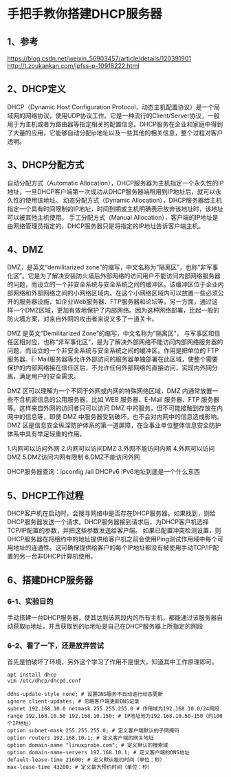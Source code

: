 # 手把手教你搭建DHCP服务器

## 1、参考
https://blog.csdn.net/weixin_56903457/article/details/120391901
http://t.zoukankan.com/jpfss-p-10918222.html

## 2、DHCP定义
DHCP（Dynamic Host Configuration Protocol，动态主机配置协议）是一个局域网的网络协议，使用UDP协议工作。它是一种流行的Client/Server协议，一般用于为主机或者为路由器等指定相关的配置信息。DHCP服务在企业和家庭中得到了大量的应用，它能够自动分配ip地址以及一些其他的相关信息，整个过程对客户透明。

## 3、DHCP分配方式
自动分配方式（Automatic Allocation），DHCP服务器为主机指定一个永久性的IP地址，一旦DHCP客户端第一次成功从DHCP服务器端租用到IP地址后，就可以永久性的使用该地址。
动态分配方式（Dynamic Allocation），DHCP服务器给主机指定一个具有时间限制的IP地址，时间到期或主机明确表示放弃该地址时，该地址可以被其他主机使用。
手工分配方式（Manual Allocation），客户端的IP地址是由网络管理员指定的，DHCP服务器只是将指定的IP地址告诉客户端主机。

## 4、DMZ
DMZ，是英文“demilitarized zone”的缩写，中文名称为“隔离区”，也称“非军事化区”。它是为了解决安装防火墙后外部网络的访问用户不能访问内部网络服务器的问题，而设立的一个非安全系统与安全系统之间的缓冲区。该缓冲区位于企业内部网络和外部网络之间的小网络区域内。在这个小网络区域内可以放置一些必须公开的服务器设施，如企业Web服务器、FTP服务器和论坛等。另一方面，通过这样一个DMZ区域，更加有效地保护了内部网络。因为这种网络部署，比起一般的防火墙方案，对来自外网的攻击者来说又多了一道关卡。

DMZ 是英文“Demilitarized Zone”的缩写，中文名称为“隔离区”， 与军事区和信任区相对应，也称“非军事化区”，是为了解决外部网络不能访问内部网络服务器的问题，而设立的一个非安全系统与安全系统之间的缓冲区。作用是把单位的 FTP服务器、E-Mail服务器等允许外部访问的服务器单独部署在此区域，使整个需要保护的内部网络接在信任区后，不允许任何外部网络的直接访问，实现内外网分离，满足用户的安全需求。

DMZ 区可以理解为一个不同于外网或内网的特殊网络区域，DMZ 内通常放置一些不含机密信息的公用服务器，比如 WEB 服务器、E-Mail 服务器、FTP 服务器等。这样来自外网的访问者只可以访问 DMZ 中的服务，但不可能接触到存放在内网中的信息等，即使 DMZ 中服务器受到破坏，也不会对内网中的信息造成影响。DMZ 区是信息安全纵深防护体系的第一道屏障，在企事业单位整体信息安全防护体系中具有举足轻重的作用。

1.内网可以访问外网
2.内网可以访问DMZ
3.外网不能访问内网
4.外网可以访问DMZ
5.DMZ访问内网有限制
6.DMZ不能访问外网

DHCP服务器查询：ipconfig /all
DHCPv6
IPv6地址到底是一个什么东西

## 5、DHCP工作过程
DHCP客户机在启动时，会搜寻网络中是否存在DHCP服务器。如果找到，则给DHCP服务器发送一个请求。DHCP服务器接到请求后，为DHCP客户机选择TCP/IP配置的参数，并把这些参数发送给客户端。 如果已配置冲突检测设置，则DHCP服务器在将租约中的地址提供给客户机之前会使用Ping测试作用域中每个可用地址的连通性。这可确保提供给客户的每个IP地址都没有被使用手动TCP/IP配置的另一台非DHCP计算机使用。

## 6、搭建DHCP服务器

### 6-1、实验目的
手动搭建一台DHCP服务器，使其达到该网段内的所有主机，都能通过该服务器自动获取ip地址，并且获取到的ip地址是自己在DHCP服务器上所指定的网段

### 6-2、看了一下，还是放弃尝试
首先是怕破坏了环境，另外这个学习了作用不是很大，知道其中工作原理即可。

```
apt install dhcp
vim /etc/dhcp/dhcpd.conf

ddns-update-style none; # 设置DNS服务不自动进行动态更新
ignore client-updates; # 忽略客户端更新DNS记录
subnet 192.168.10.0 netmask 255.255.255.0 # 作用域为192.168.10.0/24网段
range 192.168.10.50 192.168.10.150; # IP地址池为192.168.10.50-150（约100个IP地址）
option subnet-mask 255.255.255.0; # 定义客户端默认的子网掩码
option routers 192.168.10.1; # 定义客户端的网关地址
option domain-name "linuxprobe.com"; # 定义默认的搜索域
option domain-name-servers 192.168.10.1; # 定义客户端的DNS地址
default-lease-time 21600; # 定义默认租约时间（单位：秒）
max-lease-time 43200; # 定义最大预约时间（单位：秒）
```

